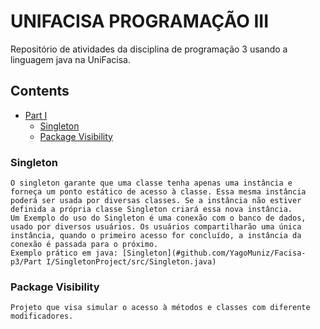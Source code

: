 # UNIFACISA PROGRAMAÇÃO III
Repositório de atividades da disciplina de programação 3 usando a linguagem java na UniFacisa.

## Contents
- [Part I](#facisa-p3)
    - [Singleton](#singleton)
    - [Package Visibility](#package-visibility)
    
### Singleton
    O singleton garante que uma classe tenha apenas uma instância e forneça um ponto estático de acesso à classe. Essa mesma instância poderá ser usada por diversas classes. Se a instância não estiver definida a própria classe Singleton criará essa nova instância.
    Um Exemplo do uso do Singleton é uma conexão com o banco de dados, usado por diversos usuários. Os usuários compartilharão uma única instância, quando o primeiro acesso for concluído, a instância da conexão é passada para o próximo.
    Exemplo prático em java: [Singleton](#github.com/YagoMuniz/Facisa-p3/Part I/SingletonProject/src/Singleton.java)

### Package Visibility
    Projeto que visa simular o acesso à métodos e classes com diferente modificadores.
